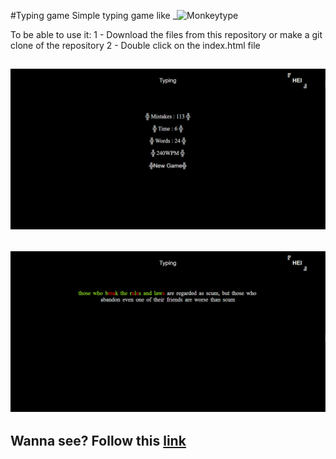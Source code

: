 #Typing game
Simple typing game like _![Monkeytype](https://monkeytype.com/)

To be able to use it:
1 - Download the files from this repository or make a git clone of the repository
2 - Double click on the index.html file

## ![Preview_1](https://github.com/AmourRamanantsiresy/typing-game/blob/main/preview/preview_typing_kr.png)
## ![Preview_2](https://github.com/AmourRamanantsiresy/typing-game/blob/main/preview/preview_typing_kr_2.png)


## Wanna see? Follow this [link](https://typingkr.herokuapp.com/)
